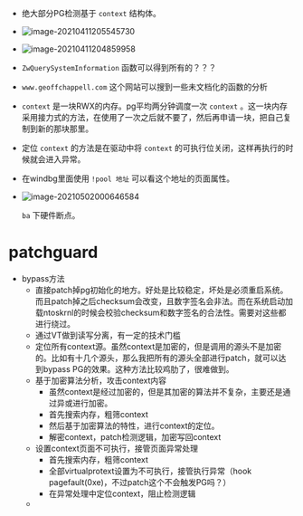 + 绝大部分PG检测基于 `context` 结构体。

+ ![image-20210411205545730](https://cdn.jsdelivr.net/gh/smallzhong/new-picgo-pic-bed@master/image-20210411205545730.png)

+ ![image-20210411204859958](https://cdn.jsdelivr.net/gh/smallzhong/new-picgo-pic-bed@master/image-20210411204859958.png)

+ `ZwQuerySystemInformation` 函数可以得到所有的？？？

+ `www.geoffchappell.com` 这个网站可以搜到一些未文档化的函数的分析

+ `context` 是一块RWX的内存。pg平均两分钟调度一次 `context` 。这一块内存采用接力式的方法，在使用了一次之后就不要了，然后再申请一块，把自己复制到新的那块那里。

+ 定位 `context` 的方法是在驱动中将 `context` 的可执行位关闭，这样再执行的时候就会进入异常。

+ 在windbg里面使用 `!pool 地址` 可以看这个地址的页面属性。

+ ![image-20210502000646584](C:\Users\22112\AppData\Roaming\Typora\typora-user-images\old_images\image-20210502000646584.png)

  `ba` 下硬件断点。



# patchguard

+ bypass方法
  + 直接patch掉pg初始化的地方。好处是比较稳定，坏处是必须重启系统。而且patch掉之后checksum会改变，且数字签名会非法。而在系统启动加载ntoskrnl的时候会校验checksum和数字签名的合法性。需要对这些都进行绕过。
  + 通过VT做到读写分离，有一定的技术门槛
  + 定位所有context源。虽然context是加密的，但是调用的源头不是加密的。比如有十几个源头，那么我把所有的源头全部进行patch，就可以达到bypass PG的效果。这种方法比较鸡肋了，很难做到。
  + 基于加密算法分析，攻击context内容
    + 虽然context是经过加密的，但是其加密的算法并不复杂，主要还是通过异或进行加密。
    + 首先搜索内存，粗筛context
    + 然后基于加密算法的特性，进行context的定位。
    + 解密context，patch检测逻辑，加密写回context
  + 设置context页面不可执行，接管页面异常处理
    + 首先搜索内存，粗筛context
    + 全部virtualprotext设置为不可执行，接管执行异常（hook pagefault(0xe)，不过patch这个不会触发PG吗？）
    + 在异常处理中定位context，阻止检测逻辑
  + 